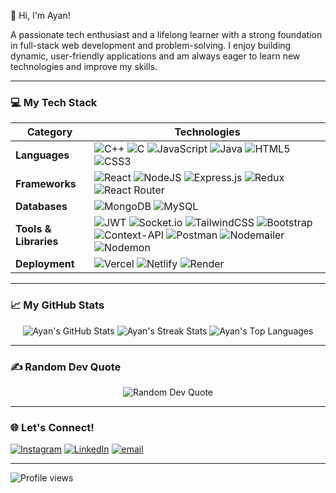 👋 Hi, I'm Ayan!

A passionate tech enthusiast and a lifelong learner with a strong foundation in full-stack web development and problem-solving. I enjoy building dynamic, user-friendly applications and am always eager to learn new technologies and improve my skills.

---

### 💻 My Tech Stack

| Category | Technologies |
|---|---|
| **Languages** | ![C++](https://img.shields.io/badge/c++-%2300599C.svg?style=for-the-badge&logo=c%2B%2B&logoColor=white) ![C](https://img.shields.io/badge/c-%2300599C.svg?style=for-the-badge&logo=c&logoColor=white) ![JavaScript](https://img.shields.io/badge/javascript-%23323330.svg?style=for-the-badge&logo=javascript&logoColor=%23F7DF1E) ![Java](https://img.shields.io/badge/java-%23ED8B00.svg?style=for-the-badge&logo=openjdk&logoColor=white) ![HTML5](https://img.shields.io/badge/html5-%23E34F26.svg?style=for-the-badge&logo=html5&logoColor=white) ![CSS3](https://img.shields.io/badge/css3-%231572B6.svg?style=for-the-badge&logo=css3&logoColor=white) |
| **Frameworks** | ![React](https://img.shields.io/badge/react-%2320232a.svg?style=for-the-badge&logo=react&logoColor=%2361DAFB) ![NodeJS](https://img.shields.io/badge/node.js-6DA55F?style=for-the-badge&logo=node.js&logoColor=white) ![Express.js](https://img.shields.io/badge/express.js-%23404d59.svg?style=for-the-badge&logo=express&logoColor=%2361DAFB) ![Redux](https://img.shields.io/badge/redux-%23593d88.svg?style=for-the-badge&logo=redux&logoColor=white) ![React Router](https://img.shields.io/badge/React_Router-CA4245?style=for-the-badge&logo=react-router&logoColor=white) |
| **Databases** | ![MongoDB](https://img.shields.io/badge/MongoDB-%234ea94b.svg?style=for-the-badge&logo=mongodb&logoColor=white) ![MySQL](https://img.shields.io/badge/mysql-4479A1.svg?style=for-the-badge&logo=mysql&logoColor=white) |
| **Tools & Libraries**| ![JWT](https://img.shields.io/badge/JWT-black?style=for-the-badge&logo=JSON%20web%20tokens) ![Socket.io](https://img.shields.io/badge/Socket.io-black?style=for-the-badge&logo=socket.io&badgeColor=010101) ![TailwindCSS](https://img.shields.io/badge/tailwindcss-%2338B2AC.svg?style=for-the-badge&logo=tailwind-css&logoColor=white) ![Bootstrap](https://img.shields.io/badge/bootstrap-%238511FA.svg?style=for-the-badge&logo=bootstrap&logoColor=white) ![Context-API](https://img.shields.io/badge/Context--Api-000000?style=for-the-badge&logo=react) ![Postman](https://img.shields.io/badge/Postman-FF6C37?style=for-the-badge&logo=postman&logoColor=white) ![Nodemailer](https://img.shields.io/badge/Nodemailer-008000?style=for-the-badge&logo=nodemailer&logoColor=white) ![Nodemon](https://img.shields.io/badge/NODEMON-%23323330.svg?style=for-the-badge&logo=nodemon&logoColor=%BBDEAD) |
| **Deployment** | ![Vercel](https://img.shields.io/badge/vercel-%23000000.svg?style=for-the-badge&logo=vercel&logoColor=white) ![Netlify](https://img.shields.io/badge/netlify-%23000000.svg?style=for-the-badge&logo=netlify&logoColor=#00C7B7) ![Render](https://img.shields.io/badge/Render-%46E3B7.svg?style=for-the-badge&logo=render&logoColor=white) |

---

### 📈 My GitHub Stats

<p align="center">
  <img src="https://github-readme-stats.vercel.app/api?username=mohdayanbeg&theme=dark&hide_border=false&include_all_commits=false&count_private=false" alt="Ayan's GitHub Stats" />
  <img src="https://nirzak-streak-stats.vercel.app/?user=mohdayanbeg&theme=dark&hide_border=false" alt="Ayan's Streak Stats" />
  <img src="https://github-readme-stats.vercel.app/api/top-langs/?username=mohdayanbeg&theme=dark&hide_border=false&include_all_commits=false&count_private=false&layout=compact" alt="Ayan's Top Languages" />
</p>

---

### ✍️ Random Dev Quote

<p align="center">
  <img src="https://quotes-github-readme.vercel.app/api?type=vetical&theme=radical" alt="Random Dev Quote" />
</p>

---

### 🌐 Let's Connect!

[![Instagram](https://img.shields.io/badge/Instagram-%23E4405F.svg?logo=Instagram&logoColor=white)](https://instagram.com/ayan_beg24) [![LinkedIn](https://img.shields.io/badge/LinkedIn-%230077B5.svg?logo=linkedin&logoColor=white)](https://linkedin.com/in/mohdxayan) [![email](https://img.shields.io/badge/Email-D14836?logo=gmail&logoColor=white)](mailto:ayanbeg2409@gmail.com)

---

![Profile views](https://komarev.com/ghpvc/?username=mohdayanbeg)
